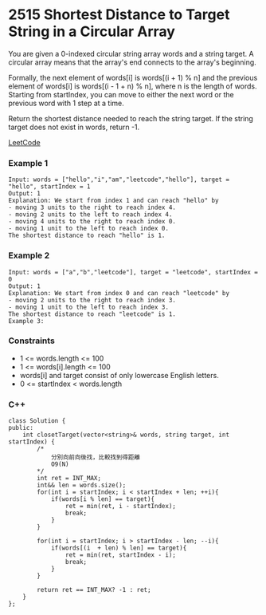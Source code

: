 # 2515 Shortest Distance to Target String in a Circular Array

You are given a 0-indexed circular string array words and a string target. A circular array means that the array's end connects to the array's beginning.

Formally, the next element of words[i] is words[(i + 1) % n] and the previous element of words[i] is words[(i - 1 + n) % n], where n is the length of words.
Starting from startIndex, you can move to either the next word or the previous word with 1 step at a time.

Return the shortest distance needed to reach the string target. If the string target does not exist in words, return -1.

[LeetCode](https://leetcode.cn/problems/shortest-distance-to-target-string-in-a-circular-array/)

### Example 1

```
Input: words = ["hello","i","am","leetcode","hello"], target = "hello", startIndex = 1
Output: 1
Explanation: We start from index 1 and can reach "hello" by
- moving 3 units to the right to reach index 4.
- moving 2 units to the left to reach index 4.
- moving 4 units to the right to reach index 0.
- moving 1 unit to the left to reach index 0.
The shortest distance to reach "hello" is 1.
```

### Example 2

```
Input: words = ["a","b","leetcode"], target = "leetcode", startIndex = 0
Output: 1
Explanation: We start from index 0 and can reach "leetcode" by
- moving 2 units to the right to reach index 3.
- moving 1 unit to the left to reach index 3.
The shortest distance to reach "leetcode" is 1.
Example 3:
```

### Constraints

* 1 <= words.length <= 100
* 1 <= words[i].length <= 100
* words[i] and target consist of only lowercase English letters.
* 0 <= startIndex < words.length


### C++ 

```
class Solution {
public:
    int closetTarget(vector<string>& words, string target, int startIndex) {
        /*
            分別向前向後找，比較找到得距離
            O9(N)
        */
        int ret = INT_MAX;
        int&& len = words.size();
        for(int i = startIndex; i < startIndex + len; ++i){
            if(words[i % len] == target){
                ret = min(ret, i - startIndex);
                break;
            }
        }

        for(int i = startIndex; i > startIndex - len; --i){
            if(words[(i  + len) % len] == target){
                ret = min(ret, startIndex - i);
                break;
            }
        }

        return ret == INT_MAX? -1 : ret;
    }
};
```